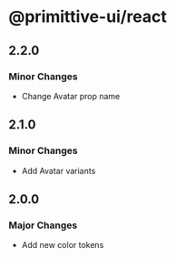 # @primittive-ui/react

## 2.2.0

### Minor Changes

- Change Avatar prop name

## 2.1.0

### Minor Changes

- Add Avatar variants

## 2.0.0

### Major Changes

- Add new color tokens
